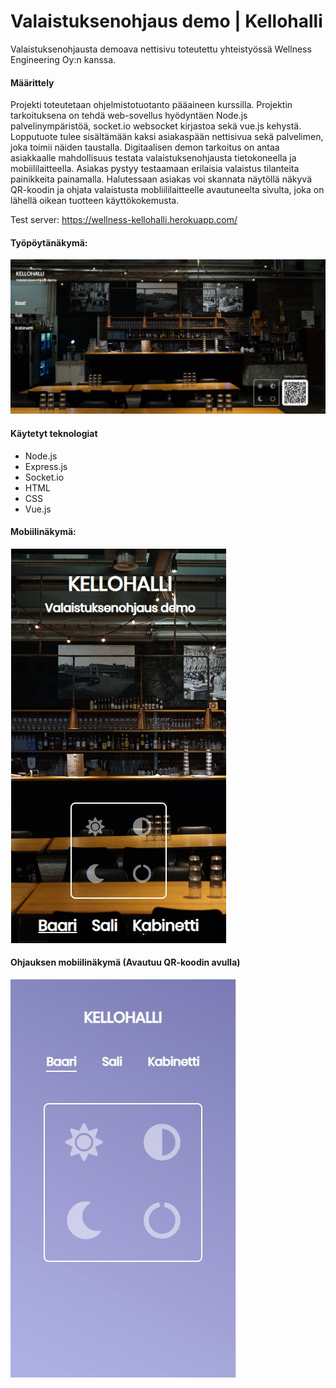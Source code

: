 # Valaistuksenohjaus demo | Kellohalli
Valaistuksenohjausta demoava nettisivu toteutettu yhteistyössä Wellness Engineering Oy:n kanssa.

#### Määrittely
Projekti toteutetaan ohjelmistotuotanto pääaineen kurssilla. Projektin tarkoituksena on tehdä web-sovellus hyödyntäen Node.js palvelinympäristöä, socket.io websocket kirjastoa sekä vue.js kehystä. 
Lopputuote tulee sisältämään kaksi asiakaspään nettisivua sekä palvelimen, joka toimii näiden taustalla. Digitaalisen demon tarkoitus on antaa asiakkaalle mahdollisuus testata valaistuksenohjausta tietokoneella ja mobiililaitteella. Asiakas pystyy testaamaan erilaisia valaistus tilanteita painikkeita painamalla. Halutessaan asiakas voi skannata näytöllä näkyvä QR-koodin ja ohjata valaistusta mobliililaitteelle avautuneelta sivulta, joka on lähellä oikean tuotteen käyttökokemusta. 

Test server: https://wellness-kellohalli.herokuapp.com/

#### Työpöytänäkymä:
![Website](https://github.com/epaavola/Valaistuksenohjaus-demo/blob/master/sample_images/sample.jpg)

#### Käytetyt teknologiat
- Node.js
- Express.js
- Socket.io
- HTML
- CSS
- Vue.js

#### Mobiilinäkymä:

![Website](https://github.com/epaavola/Valaistuksenohjaus-demo/blob/master/sample_images/sample_m.jpg)

#### Ohjauksen mobiilinäkymä (Avautuu QR-koodin avulla) 

![Website](https://github.com/epaavola/Valaistuksenohjaus-demo/blob/master/sample_images/sample_m2.jpg)
